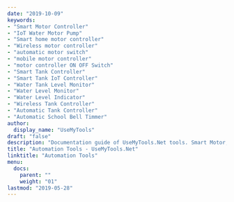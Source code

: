 ```yaml
---
date: "2019-10-09"
keywords:
- "Smart Motor Controller"
- "IoT Water Motor Pump"
- "Smart home motor controller"
- "Wireless motor controller"
- "automatic motor switch"
- "mobile motor controller"
- "motor controller ON OFF Switch"
- "Smart Tank Controller"
- "Smart Tank IoT Controller"
- "Water Tank Level Monitor"
- "Water Level Monitor"
- "Water Level Indicator"
- "Wireless Tank Controller"
- "Automatic Tank Controller"
- "Automatic School Bell Timmer"
author:
  display_name: "UseMyTools"
draft: "false"
description: "Documentation guide of UseMyTools.Net tools. Smart Motor, Water Tank Storage level monitor and controller are our smart home tools. Our free internet tools include Strong Password Generator, Time and Data, world Clock, AES encryption, MY IP, measurements and conversion."
title: "Automation Tools - UseMyTools.Net"
linktitle: "Automation Tools"
menu:
  docs:
    parent: ""
    weight: "01"
lastmod: "2019-05-28"
---
```

